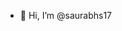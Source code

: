 - 👋 Hi, I’m @saurabhs17

<!---
saurabhs17/saurabhs17 is a ✨ special ✨ repository because its `README.md` (this file) appears on your GitHub profile.
You can click the Preview link to take a look at your changes.
--->
